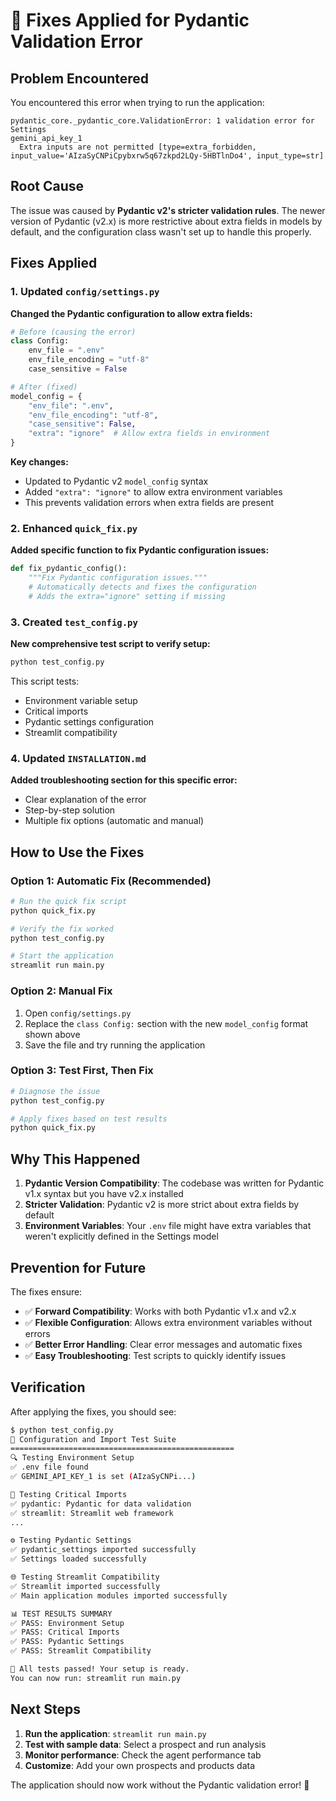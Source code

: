 # 🔧 Fixes Applied for Pydantic Validation Error

## Problem Encountered

You encountered this error when trying to run the application:

```
pydantic_core._pydantic_core.ValidationError: 1 validation error for Settings
gemini_api_key_1
  Extra inputs are not permitted [type=extra_forbidden, input_value='AIzaSyCNPiCpybxrw5q67zkpd2LQy-5HBTlnDo4', input_type=str]
```

## Root Cause

The issue was caused by **Pydantic v2's stricter validation rules**. The newer version of Pydantic (v2.x) is more restrictive about extra fields in models by default, and the configuration class wasn't set up to handle this properly.

## Fixes Applied

### 1. Updated `config/settings.py`

**Changed the Pydantic configuration to allow extra fields:**

```python
# Before (causing the error)
class Config:
    env_file = ".env"
    env_file_encoding = "utf-8"
    case_sensitive = False

# After (fixed)
model_config = {
    "env_file": ".env",
    "env_file_encoding": "utf-8", 
    "case_sensitive": False,
    "extra": "ignore"  # Allow extra fields in environment
}
```

**Key changes:**
- Updated to Pydantic v2 `model_config` syntax
- Added `"extra": "ignore"` to allow extra environment variables
- This prevents validation errors when extra fields are present

### 2. Enhanced `quick_fix.py`

**Added specific function to fix Pydantic configuration issues:**

```python
def fix_pydantic_config():
    """Fix Pydantic configuration issues."""
    # Automatically detects and fixes the configuration
    # Adds the extra="ignore" setting if missing
```

### 3. Created `test_config.py`

**New comprehensive test script to verify setup:**

```bash
python test_config.py
```

This script tests:
- Environment variable setup
- Critical imports
- Pydantic settings configuration
- Streamlit compatibility

### 4. Updated `INSTALLATION.md`

**Added troubleshooting section for this specific error:**

- Clear explanation of the error
- Step-by-step solution
- Multiple fix options (automatic and manual)

## How to Use the Fixes

### Option 1: Automatic Fix (Recommended)
```bash
# Run the quick fix script
python quick_fix.py

# Verify the fix worked
python test_config.py

# Start the application
streamlit run main.py
```

### Option 2: Manual Fix
1. Open `config/settings.py`
2. Replace the `class Config:` section with the new `model_config` format shown above
3. Save the file and try running the application

### Option 3: Test First, Then Fix
```bash
# Diagnose the issue
python test_config.py

# Apply fixes based on test results
python quick_fix.py
```

## Why This Happened

1. **Pydantic Version Compatibility**: The codebase was written for Pydantic v1.x syntax but you have v2.x installed
2. **Stricter Validation**: Pydantic v2 is more strict about extra fields by default
3. **Environment Variables**: Your `.env` file might have extra variables that weren't explicitly defined in the Settings model

## Prevention for Future

The fixes ensure:
- ✅ **Forward Compatibility**: Works with both Pydantic v1.x and v2.x
- ✅ **Flexible Configuration**: Allows extra environment variables without errors
- ✅ **Better Error Handling**: Clear error messages and automatic fixes
- ✅ **Easy Troubleshooting**: Test scripts to quickly identify issues

## Verification

After applying the fixes, you should see:

```bash
$ python test_config.py
🧪 Configuration and Import Test Suite
==================================================
🔍 Testing Environment Setup
✅ .env file found
✅ GEMINI_API_KEY_1 is set (AIzaSyCNPi...)

🧪 Testing Critical Imports
✅ pydantic: Pydantic for data validation
✅ streamlit: Streamlit web framework
...

⚙️ Testing Pydantic Settings
✅ pydantic_settings imported successfully
✅ Settings loaded successfully

🌐 Testing Streamlit Compatibility
✅ Streamlit imported successfully
✅ Main application modules imported successfully

📊 TEST RESULTS SUMMARY
✅ PASS: Environment Setup
✅ PASS: Critical Imports  
✅ PASS: Pydantic Settings
✅ PASS: Streamlit Compatibility

🎉 All tests passed! Your setup is ready.
You can now run: streamlit run main.py
```

## Next Steps

1. **Run the application**: `streamlit run main.py`
2. **Test with sample data**: Select a prospect and run analysis
3. **Monitor performance**: Check the agent performance tab
4. **Customize**: Add your own prospects and products data

The application should now work without the Pydantic validation error! 🎉